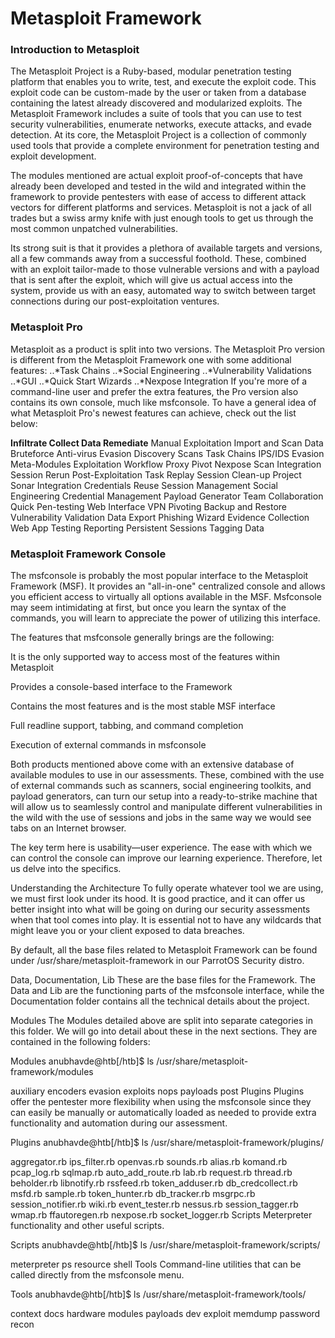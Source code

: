 # **Metasploit Framework**
### **Introduction to Metasploit**
The Metasploit Project is a Ruby-based, modular penetration testing platform that enables you to write, test, and execute the exploit code. This exploit code can be custom-made by the user or taken from a database containing the latest already discovered and modularized exploits. The Metasploit Framework includes a suite of tools that you can use to test security vulnerabilities, enumerate networks, execute attacks, and evade detection. At its core, the Metasploit Project is a collection of commonly used tools that provide a complete environment for penetration testing and exploit development.

The modules mentioned are actual exploit proof-of-concepts that have already been developed and tested in the wild and integrated within the framework to provide pentesters with ease of access to different attack vectors for different platforms and services. Metasploit is not a jack of all trades but a swiss army knife with just enough tools to get us through the most common unpatched vulnerabilities.

Its strong suit is that it provides a plethora of available targets and versions, all a few commands away from a successful foothold. These, combined with an exploit tailor-made to those vulnerable versions and with a payload that is sent after the exploit, which will give us actual access into the system, provide us with an easy, automated way to switch between target connections during our post-exploitation ventures.

### **Metasploit Pro**
Metasploit as a product is split into two versions. The Metasploit Pro version is different from the Metasploit Framework one with some additional features:
..*Task Chains
..*Social Engineering
..*Vulnerability Validations
..*GUI
..*Quick Start Wizards
..*Nexpose Integration
If you're more of a command-line user and prefer the extra features, the Pro version also contains its own console, much like msfconsole.
To have a general idea of what Metasploit Pro's newest features can achieve, check out the list below:

**Infiltrate	        Collect Data	                 Remediate**
Manual Exploitation	Import and Scan Data	         Bruteforce
Anti-virus Evasion	Discovery Scans	                 Task Chains
IPS/IDS Evasion	        Meta-Modules	                 Exploitation Workflow
Proxy Pivot	        Nexpose Scan Integration	 Session Rerun
Post-Exploitation		                         Task Replay
Session Clean-up		                         Project Sonar Integration
Credentials Reuse		                         Session Management
Social Engineering		                         Credential Management
Payload Generator		                         Team Collaboration
Quick Pen-testing		                         Web Interface
VPN Pivoting		                                 Backup and Restore
Vulnerability Validation		                 Data Export
Phishing Wizard		                                 Evidence Collection
Web App Testing		                                 Reporting
Persistent Sessions		                         Tagging Data

### **Metasploit Framework Console**
The msfconsole is probably the most popular interface to the Metasploit Framework (MSF). It provides an "all-in-one" centralized console and allows you efficient access to virtually all options available in the MSF. Msfconsole may seem intimidating at first, but once you learn the syntax of the commands, you will learn to appreciate the power of utilizing this interface.

The features that msfconsole generally brings are the following:

It is the only supported way to access most of the features within Metasploit

Provides a console-based interface to the Framework

Contains the most features and is the most stable MSF interface

Full readline support, tabbing, and command completion

Execution of external commands in msfconsole

Both products mentioned above come with an extensive database of available modules to use in our assessments. These, combined with the use of external commands such as scanners, social engineering toolkits, and payload generators, can turn our setup into a ready-to-strike machine that will allow us to seamlessly control and manipulate different vulnerabilities in the wild with the use of sessions and jobs in the same way we would see tabs on an Internet browser.

The key term here is usability—user experience. The ease with which we can control the console can improve our learning experience. Therefore, let us delve into the specifics.

Understanding the Architecture
To fully operate whatever tool we are using, we must first look under its hood. It is good practice, and it can offer us better insight into what will be going on during our security assessments when that tool comes into play. It is essential not to have any wildcards that might leave you or your client exposed to data breaches.

By default, all the base files related to Metasploit Framework can be found under /usr/share/metasploit-framework in our ParrotOS Security distro.

Data, Documentation, Lib
These are the base files for the Framework. The Data and Lib are the functioning parts of the msfconsole interface, while the Documentation folder contains all the technical details about the project.

Modules
The Modules detailed above are split into separate categories in this folder. We will go into detail about these in the next sections. They are contained in the following folders:

  Modules
anubhavde@htb[/htb]$ ls /usr/share/metasploit-framework/modules

auxiliary  encoders  evasion  exploits  nops  payloads  post
Plugins
Plugins offer the pentester more flexibility when using the msfconsole since they can easily be manually or automatically loaded as needed to provide extra functionality and automation during our assessment.

  Plugins
anubhavde@htb[/htb]$ ls /usr/share/metasploit-framework/plugins/

aggregator.rb      ips_filter.rb  openvas.rb           sounds.rb
alias.rb           komand.rb      pcap_log.rb          sqlmap.rb
auto_add_route.rb  lab.rb         request.rb           thread.rb
beholder.rb        libnotify.rb   rssfeed.rb           token_adduser.rb
db_credcollect.rb  msfd.rb        sample.rb            token_hunter.rb
db_tracker.rb      msgrpc.rb      session_notifier.rb  wiki.rb
event_tester.rb    nessus.rb      session_tagger.rb    wmap.rb
ffautoregen.rb     nexpose.rb     socket_logger.rb
Scripts
Meterpreter functionality and other useful scripts.

  Scripts
anubhavde@htb[/htb]$ ls /usr/share/metasploit-framework/scripts/

meterpreter  ps  resource  shell
Tools
Command-line utilities that can be called directly from the msfconsole menu.

  Tools
anubhavde@htb[/htb]$ ls /usr/share/metasploit-framework/tools/

context  docs     hardware  modules   payloads
dev      exploit  memdump   password  recon
